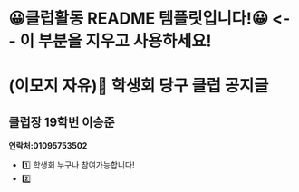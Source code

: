 # 😀클럽활동 README 템플릿입니다!😀 <-- 이 부분을 지우고 사용하세요!

# (이모지 자유)🎱 학생회 당구 클럽 공지글

## 클럽장 19학번 이승준
__연락처:01095753502__

- 1️⃣ 학생회 누구나 참여가능합니다!
- 2️⃣ 


